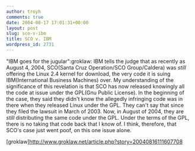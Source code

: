 ```yaml
---
author: troyh
comments: true
date: 2004-08-17 17:01:31+00:00
layout: post
slug: sco-v-ibm
title: SCO v. IBM
wordpress_id: 2731
---
```


"IBM goes for the jugular":groklaw: IBM tells the judge that as recently as August 4, 2004, SCO(Santa Cruz Operation/SCO Group/Caldera) was *still* offering the Linux 2.4 kernel for download, the very code it is suing IBM(International Business Machines) over. My understanding of the significance of this revelation is that SCO has now released knowingly all the code at issue under the GPL(Gnu Public License). In the beginning of the case, they said they didn't know the allegedly infringing code was in there when they released Linux under the GPL. They can't say that since they filed the lawsuit in March of 2003. Now, in August of 2004, they are *still* distributing the same code under the GPL. Under the terms of the GPL, there is no taking that code back that I know of. I think, therefore, that SCO's case just went poof, on this one issue alone.

[groklaw]http://www.groklaw.net/article.php?story=20040816111607708
